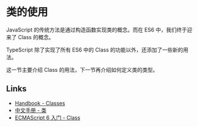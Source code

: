 # 类的使用

JavaScript 的传统方法是通过构造函数实现类的概念。而在 ES6 中，我们终于迎来了 Class 的概念。

TypeScript 除了实现了所有 ES6 中的 Class 的功能以外，还添加了一些新的用法。

这一节主要介绍 Class 的用法，下一节再介绍如何定义类的类型。

## Links

- [Handbook - Classes](http://www.typescriptlang.org/docs/handbook/classes.html)
- [中文手册 - 类](https://zhongsp.gitbooks.io/typescript-handbook/content/doc/handbook/Classes.html)
- [ECMAScript 6 入门 - Class]

[ECMAScript 6 入门 - Class]: http://es6.ruanyifeng.com/#docs/class
